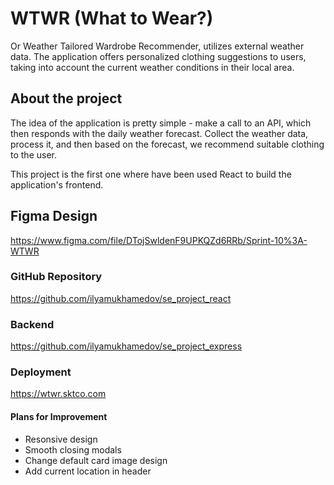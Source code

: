# WTWR (What to Wear?)

Or Weather Tailored Wardrobe Recommender, utilizes external weather data. The application offers personalized clothing suggestions to users, taking into account the current weather conditions in their local area.

## About the project

The idea of the application is pretty simple - make a call to an API, which then responds with the daily weather forecast. Collect the weather data, process it, and then based on the forecast, we recommend suitable clothing to the user.

This project is the first one where have been used React to build the application's frontend.

## Figma Design

https://www.figma.com/file/DTojSwldenF9UPKQZd6RRb/Sprint-10%3A-WTWR

### GitHub Repository

https://github.com/ilyamukhamedov/se_project_react

### Backend

https://github.com/ilyamukhamedov/se_project_express

### Deployment

https://wtwr.sktco.com

#### Plans for Improvement

- Resonsive design
- Smooth closing modals
- Change default card image design
- Add current location in header

